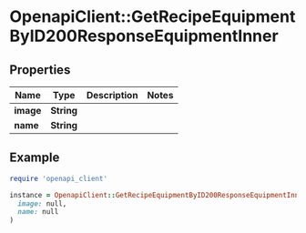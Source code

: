 # OpenapiClient::GetRecipeEquipmentByID200ResponseEquipmentInner

## Properties

| Name | Type | Description | Notes |
| ---- | ---- | ----------- | ----- |
| **image** | **String** |  |  |
| **name** | **String** |  |  |

## Example

```ruby
require 'openapi_client'

instance = OpenapiClient::GetRecipeEquipmentByID200ResponseEquipmentInner.new(
  image: null,
  name: null
)
```

